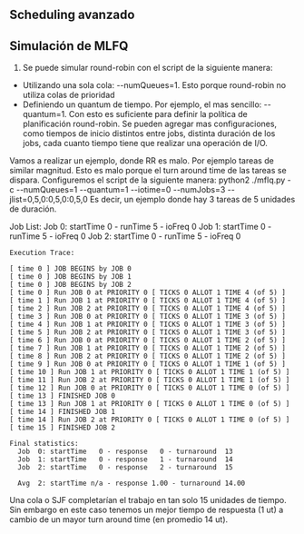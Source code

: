 ## Scheduling avanzado

Simulación de MLFQ
--------------
1. Se puede simular round-robin con el script de la siguiente manera:
* Utilizando una sola cola: --numQueues=1. Esto porque round-robin no utiliza colas de prioridad
* Definiendo un quantum de tiempo.  Por ejemplo, el mas sencillo: --quantum=1.
Con esto es suficiente para definir la política de planificación round-robin.
Se pueden agregar mas configuraciones, como tiempos de inicio distintos entre jobs, distinta duración de los jobs, cada cuanto tiempo tiene que realizar una operación de I/O.

Vamos a realizar un ejemplo, donde RR es malo. Por ejemplo tareas de similar magnitud.
Esto es malo porque el turn around time de las tareas se dispara. Configuremos el script de la siguiente manera:
python2 ./mflq.py -c --numQueues=1 --quantum=1 --iotime=0 --numJobs=3 --jlist=0,5,0:0,5,0:0,5,0
Es decir, un ejemplo donde hay 3 tareas de 5 unidades de duración.

Job List:
  Job  0: startTime   0 - runTime   5 - ioFreq   0
  Job  1: startTime   0 - runTime   5 - ioFreq   0
  Job  2: startTime   0 - runTime   5 - ioFreq   0

```
Execution Trace:

[ time 0 ] JOB BEGINS by JOB 0
[ time 0 ] JOB BEGINS by JOB 1
[ time 0 ] JOB BEGINS by JOB 2
[ time 0 ] Run JOB 0 at PRIORITY 0 [ TICKS 0 ALLOT 1 TIME 4 (of 5) ]
[ time 1 ] Run JOB 1 at PRIORITY 0 [ TICKS 0 ALLOT 1 TIME 4 (of 5) ]
[ time 2 ] Run JOB 2 at PRIORITY 0 [ TICKS 0 ALLOT 1 TIME 4 (of 5) ]
[ time 3 ] Run JOB 0 at PRIORITY 0 [ TICKS 0 ALLOT 1 TIME 3 (of 5) ]
[ time 4 ] Run JOB 1 at PRIORITY 0 [ TICKS 0 ALLOT 1 TIME 3 (of 5) ]
[ time 5 ] Run JOB 2 at PRIORITY 0 [ TICKS 0 ALLOT 1 TIME 3 (of 5) ]
[ time 6 ] Run JOB 0 at PRIORITY 0 [ TICKS 0 ALLOT 1 TIME 2 (of 5) ]
[ time 7 ] Run JOB 1 at PRIORITY 0 [ TICKS 0 ALLOT 1 TIME 2 (of 5) ]
[ time 8 ] Run JOB 2 at PRIORITY 0 [ TICKS 0 ALLOT 1 TIME 2 (of 5) ]
[ time 9 ] Run JOB 0 at PRIORITY 0 [ TICKS 0 ALLOT 1 TIME 1 (of 5) ]
[ time 10 ] Run JOB 1 at PRIORITY 0 [ TICKS 0 ALLOT 1 TIME 1 (of 5) ]
[ time 11 ] Run JOB 2 at PRIORITY 0 [ TICKS 0 ALLOT 1 TIME 1 (of 5) ]
[ time 12 ] Run JOB 0 at PRIORITY 0 [ TICKS 0 ALLOT 1 TIME 0 (of 5) ]
[ time 13 ] FINISHED JOB 0
[ time 13 ] Run JOB 1 at PRIORITY 0 [ TICKS 0 ALLOT 1 TIME 0 (of 5) ]
[ time 14 ] FINISHED JOB 1
[ time 14 ] Run JOB 2 at PRIORITY 0 [ TICKS 0 ALLOT 1 TIME 0 (of 5) ]
[ time 15 ] FINISHED JOB 2

Final statistics:
  Job  0: startTime   0 - response   0 - turnaround  13
  Job  1: startTime   0 - response   1 - turnaround  14
  Job  2: startTime   0 - response   2 - turnaround  15

  Avg  2: startTime n/a - response 1.00 - turnaround 14.00
```
Una cola o SJF completarían el trabajo en tan solo 15 unidades de tiempo.
Sin embargo en este caso tenemos un mejor tiempo de respuesta (1 ut) a cambio de un mayor turn around time (en promedio 14 ut).